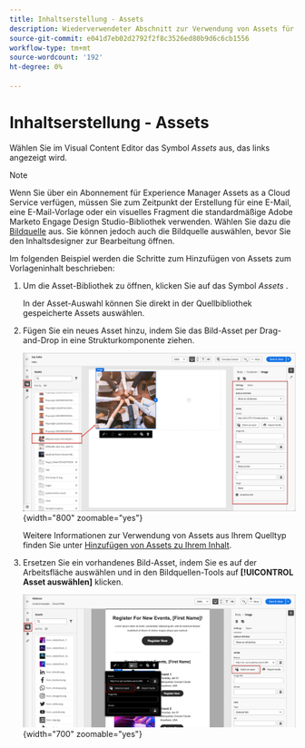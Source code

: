 ```yaml
---
title: Inhaltserstellung - Assets
description: Wiederverwendeter Abschnitt zur Verwendung von Assets für die Inhaltserstellung
source-git-commit: e041d7eb02d2792f2f8c3526ed80b9d6c6cb1556
workflow-type: tm+mt
source-wordcount: '192'
ht-degree: 0%

---
```


# Inhaltserstellung - Assets

Wählen Sie im Visual Content Editor das Symbol _Assets_ aus, das links angezeigt wird.

>[!NOTE]
>
>Wenn Sie über ein Abonnement für Experience Manager Assets as a Cloud Service verfügen, müssen Sie zum Zeitpunkt der Erstellung für eine E-Mail, eine E-Mail-Vorlage oder ein visuelles Fragment die standardmäßige Adobe Marketo Engage Design Studio-Bibliothek verwenden. Wählen Sie dazu die [Bildquelle](../user/content/assets-overview.md#choose-an-asset-source) aus. Sie können jedoch auch die Bildquelle auswählen, bevor Sie den Inhaltsdesigner zur Bearbeitung öffnen.

Im folgenden Beispiel werden die Schritte zum Hinzufügen von Assets zum Vorlageninhalt beschrieben:

1. Um die Asset-Bibliothek zu öffnen, klicken Sie auf das Symbol _Assets_ .

   In der Asset-Auswahl können Sie direkt in der Quellbibliothek gespeicherte Assets auswählen.

1. Fügen Sie ein neues Asset hinzu, indem Sie das Bild-Asset per Drag-and-Drop in eine Strukturkomponente ziehen.

   ![Ziehen Sie ein Marketo Engage-Asset auf die Arbeitsfläche und passen Sie die Einstellungen an](../assets/content-design-shared/content-design-add-asset.png){width="800" zoomable="yes"}

   Weitere Informationen zur Verwendung von Assets aus Ihrem Quelltyp finden Sie unter [Hinzufügen von Assets zu Ihrem Inhalt](../user/content/assets-overview.md#add-assets-to-your-content).

1. Ersetzen Sie ein vorhandenes Bild-Asset, indem Sie es auf der Arbeitsfläche auswählen und in den Bildquellen-Tools auf **[!UICONTROL Asset auswählen]** klicken.

   ![Auswählen eines Assets aus der Quellbibliothek](../assets/content-design-shared/visual-designer-select-an-asset.png){width="700" zoomable="yes"}

